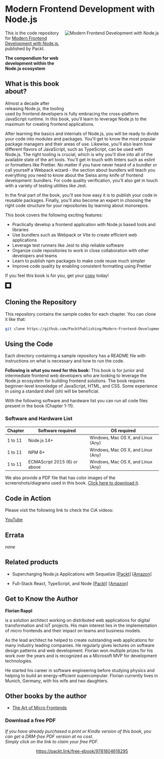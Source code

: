 # Modern Frontend Development with Node.js

<a href="https://www.packtpub.com/product/modern-frontend-development-with-nodejs/9781804618295"><img src="https://static.packt-cdn.com/products/9781804618295/cover/smaller" alt="Modern Frontend Development with Node.js" height="256px" align="right"></a>

This is the code repository for [Modern Frontend Development with Node.js](https://www.packtpub.com/product/modern-frontend-development-with-nodejs/9781804618295), published by Packt.

**The compendium for web development within the Node.js ecosystem**

## What is this book about?

Almost a decade after releasing Node.js, the tooling used by frontend developers is fully embracing the cross-platform JavaScript runtime. In this book, you'll learn to leverage Node.js to the maximum for creating frontend applications.

After learning the basics and internals of Node.js, you will be ready to divide your code into modules and packages. You'll get to know the most popular package managers and their areas of use. Likewise, you'll also learn how different flavors of JavaScript, such as TypeScript, can be used with Node.js. The right tooling is crucial, which is why you'll dive into all of the available state of the art tools. You'll get in touch with linters such as eslint or formatters like Prettier. No matter if you have never heard of a bundler or call yourself a Webpack wizard - the section about bundlers will teach you everything you need to know about the Swiss army knife of frontend development: bundlers. For code quality verification, you'll also get in touch with a variety of testing utilities like Jest.

In the final part of the book, you'll see how easy it is to publish your code in reusable packages. Finally, you'll also become an expert in choosing the right code structure for your repositories by learning about monorepos.

This book covers the following exciting features:

* Practically develop a frontend application with Node.js based tools and libraries
* Use bundlers such as Webpack or Vite to create efficient web applications
* Leverage test runners like Jest to ship reliable software
* Organize code repositories to work in close collaboration with other developers and teams
* Learn to publish npm packages to make code reuse much simpler
* Improve code quality by enabling consistent formatting using Prettier

If you feel this book is for you, get your [copy](https://www.amazon.com/dp/1804618292) today!

<a href="https://www.packtpub.com/?utm_source=github&utm_medium=banner&utm_campaign=GitHubBanner"><img src="https://raw.githubusercontent.com/PacktPublishing/GitHub/master/GitHub.png" alt="https://www.packtpub.com/" border="5" /></a>

## Cloning the Repository

This repository contains the sample codes for each chapter. You can clone it like that:

```sh
git clone https://github.com/PacktPublishing/Modern-Frontend-Development-with-Node.js.git
```

## Using the Code

Each directory containing a sample repository has a README file with instructions on what is necessary and how to run the code.

**Following is what you need for this book:**
This book is for junior and intermediate frontend web developers who are looking to leverage the Node.js ecosystem for building frontend solutions. The book requires beginner-level knowledge of JavaScript, HTML, and CSS. Some experience in using a standard shell (sh) will be beneficial.

With the following software and hardware list you can run all code files present in the book (Chapter 1-11).

### Software and Hardware List

| Chapter  | Software required                   | OS required                        |
| -------- | ------------------------------------| -----------------------------------|
| 1 to 11  | Node.js 14+                         | Windows, Mac OS X, and Linux (Any) |
| 1 to 11  | NPM 6+                              | Windows, Mac OS X, and Linux (Any) |
| 1 to 11  | ECMAScript 2015 (6) or above        | Windows, Mac OS X, and Linux (Any) |

We also provide a PDF file that has color images of the screenshots/diagrams used in this book. [Click here to download it](https://static.packt-cdn.com/downloads/9781804618295_ColorImages.pdf).

## Code in Action

Please visit the following link to check the CiA videos:

[YouTube](http://bit.ly/3EgcKwM)

## Errata

*none*

## Related products

* Supercharging Node.js Applications with Sequelize [[Packt]](https://www.packtpub.com/product/supercharging-nodejs-applications-with-sequelize/9781801811552) [[Amazon]](https://www.amazon.com/Supercharging-Node-js-Applications-Sequelize-high-quality/dp/1801811555)

* Full-Stack React, TypeScript, and Node [[Packt]](https://www.packtpub.com/product/full-stack-react-typescript-and-node/9781839219931?_ga=2.93999965.1577877788.1668155314-1676364594.1662627481) [[Amazon]](https://www.amazon.com/Full-Stack-React-TypeScript-Node-applications/dp/1839219939/ref=tmm_pap_swatch_0?_encoding=UTF8&qid=&sr=)



## Get to Know the Author

**Florian Rappl**

is a solution architect working on distributed web applications for digital transformation and IoT projects. His main interest lies in the implementation of micro frontends and their impact on teams and business models.

As the lead architect he helped to create outstanding web applications for many industry leading companies. He regularly gives lectures on software design patterns and web development. Florian won multiple prizes for his work over the years and is recognized as a Microsoft MVP for development technologies.

He started his career in software engineering before studying physics and helping to build an energy-efficient supercomputer. Florian currently lives in Munich, Germany, with his wife and two daughters.


## Other books by the author
* [The Art of Micro Frontends](https://www.packtpub.com/product/the-art-of-micro-frontends/9781800563568)

### Download a free PDF

 <i>If you have already purchased a print or Kindle version of this book, you can get a DRM-free PDF version at no cost.<br>Simply click on the link to claim your free PDF.</i>
<p align="center"> <a href="https://packt.link/free-ebook/9781804618295">https://packt.link/free-ebook/9781804618295 </a> </p>